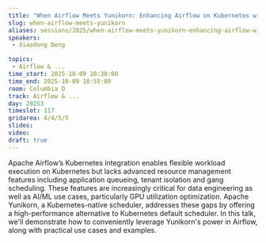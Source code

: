 ```yaml
---
title: "When Airflow Meets Yunikorn: Enhancing Airflow on Kubernetes with Yunikorn for Higher Efficiency"
slug: when-airflow-meets-yunikorn
aliases: sessions/2025/when-airflow-meets-yunikorn-enhancing-airflow-with-yunikorn-for-higher-efficiency
speakers:
 - Xiaodong Deng

topics:
 - Airflow & ...
time_start: 2025-10-09 10:30:00
time_end: 2025-10-09 10:55:00
room: Columbia D
track: Airflow & ...
day: 20253
timeslot: 117
gridarea: 4/4/5/5
slides:
video:
draft: true
---
```


Apache Airflow’s Kubernetes integration enables flexible workload execution on Kubernetes but lacks advanced resource management features including application queueing, tenant isolation and gang scheduling. These features are increasingly critical for data engineering as well as AI/ML use cases, particularly GPU utilization optimization. Apache Yunikorn, a Kubernetes-native scheduler, addresses these gaps by offering a high-performance alternative to Kubernetes default scheduler. In this talk, we'll demonstrate how to conveniently leverage Yunikorn's power in Airflow, along with practical use cases and examples.